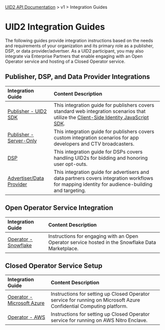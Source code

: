 [UID2 API Documentation](../../README.md) > v1 > Integration Guides

# UID2 Integration Guides

The following guides provide integration instructions based on the needs and requirements of your organization and its primary role as a publisher, DSP, or data provider/advertser. As a UID2 participant, you may also integrate via Enterprise Partners that enable engaging with an Open Operator service and hosting of a Closed Operator service. 

## Publisher, DSP, and Data Provider Integrations

| Integration Guide |  Content Description |
| :--- | :--- |
| [Publisher - UID2 SDK](./publisher-client-side.md) | This integration guide for publishers covers standard web integration scenarios that utilize the [Client-Side Identity JavaScript SDK](../sdks/client-side-identity-v1.md). |
| [Publisher - Server-Only](./custom-publisher-integration.md) | This integration guide for publishers covers custom integration scenarios for app developers and CTV broadcasters. |
| [DSP](./dsp-guide.md) | This integration guide for DSPs covers handling UID2s for bidding and honoring user opt-outs. |
| [Advertiser/Data Provider](./advertiser-dataprovider-guide.md) | This integration guide for advertisers and data partners covers integration workflows for mapping identity for audience-building and targeting. |

## Open Operator Service Integration
 
| Integration Guide |  Content Description |
| :--- | :--- |
| [Operator - Snowflake](./../sdks/snowflake_integration.md) | Instructions for engaging with an Open Operator service hosted in the Snowflake Data Marketplace. |

## Closed Operator Service Setup
 
| Integration Guide |  Content Description |
| :--- | :--- |
| [Operator - Microsoft Azure](./operator-guide-azure-enclave.md) | Instructions for setting up Closed Operator service for running on Microsoft Azure Confidential Computing platform. |
| [Operator - AWS](./operator-guide-aws-nitro-enclave.md) | Instructions for setting up Closed Operator service for running on AWS Nitro Enclave. |
